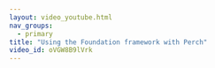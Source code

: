 ```yaml
---
layout: video_youtube.html
nav_groups:
  - primary
title: "Using the Foundation framework with Perch"
video_id: oVGW8B9lVrk
---
```

